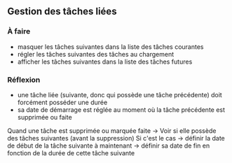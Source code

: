 
## Gestion des tâches liées

### À faire

* masquer les tâches suivantes dans la liste des tâches courantes
* régler les tâches suivantes des tâches au chargement
* afficher les tâches suivantes dans la liste des tâches futures

### Réflexion 

* une tâche liée (suivante, donc qui possède une tâche précédente) doit forcément posséder une durée
* sa date de démarrage est réglée au moment où la tâche précédente est supprimée ou faite

Quand une tâche est supprimée ou marquée faite
-> Voir si elle possède des tâches suivantes (avant la suppression)
Si c'est le cas 
-> définir la date de début de la tâche suivante à maintenant
-> définir sa date de fin en fonction de la durée de cette tâche suivante
